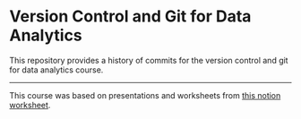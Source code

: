 # Version Control and Git for Data Analytics

This repository provides a history of commits for the version control and git for data analytics course.

---

This course was based on presentations and worksheets from [this notion worksheet](https://www.notion.so/Workbooks-Command-Line-75c3cc63607a4150ae5a8516e8f94ba9).
